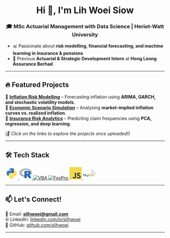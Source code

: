 <h1 align="center">Hi 👋, I'm Lih Woei Siow</h1>
<h3 align="center">🎓 MSc Actuarial Management with Data Science | Heriot-Watt University</h3>

- 📊 Passionate about **risk modelling, financial forecasting, and machine learning in insurance & pensions**  
- 💼 Previous **Actuarial & Strategic Development Intern** at **Hong Leong Assurance Berhad**  

---

## 🔥 Featured Projects
🔹 **[Inflation Risk Modelling](#)** – Forecasting inflation using **ARIMA, GARCH, and stochastic volatility models**.  
🔹 **[Economic Scenario Simulation](#)** – Analysing **market-implied inflation curves vs. realized inflation**.  
🔹 **[Insurance Risk Analytics](#)** – Predicting claim frequencies using **PCA, regression, and deep learning**.  

*(🚀 Click on the links to explore the projects once uploaded!)*  

---

## 🛠 **Tech Stack**
<p align="left">
  <!-- Python -->
  <a href="https://www.python.org" target="_blank" rel="noreferrer">
    <img src="https://raw.githubusercontent.com/devicons/devicon/master/icons/python/python-original.svg" alt="Python" width="40" height="40"/>
  </a> 
  <!-- R -->
  <a href="https://www.r-project.org/" target="_blank" rel="noreferrer">
    <img src="https://raw.githubusercontent.com/devicons/devicon/master/icons/r/r-original.svg" alt="R" width="40" height="40"/>
  </a>
  <!-- VBA (Using Text Representation) -->
  <a href="https://docs.microsoft.com/en-us/office/vba/api/overview/" target="_blank" rel="noreferrer">
    <img src="https://img.shields.io/badge/-VBA-217346?style=flat-square&logo=microsoft-excel&logoColor=white" alt="VBA"/>
  </a>
  <!-- FoxPro (Using Text Representation Instead of Image) -->
  <a href="https://en.wikipedia.org/wiki/FoxPro" target="_blank" rel="noreferrer">
    <img src="https://img.shields.io/badge/-FoxPro-FF6600?style=flat-square&logo=database&logoColor=white" alt="FoxPro"/>
  </a>
  <!-- JavaScript -->
  <a href="https://developer.mozilla.org/en-US/docs/Web/JavaScript" target="_blank" rel="noreferrer">
    <img src="https://raw.githubusercontent.com/devicons/devicon/master/icons/javascript/javascript-original.svg" alt="JavaScript" width="40" height="40"/>
  </a>
  <!-- SQL -->
  <a href="https://www.mysql.com/" target="_blank" rel="noreferrer">
    <img src="https://raw.githubusercontent.com/devicons/devicon/master/icons/mysql/mysql-original-wordmark.svg" alt="SQL" width="40" height="40"/>
  </a>
</p>

---

## 📫 **Let's Connect!**
📧 Email: **slihwoei@gmail.com**  
🌐 LinkedIn: [linkedin.com/in/slihwoei](https://linkedin.com/in/slihwoei)  
🚀 GitHub: [github.com/slihwoei](https://github.com/slihwoei)  

---
